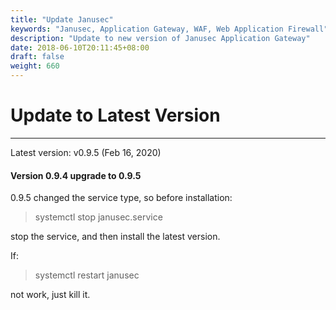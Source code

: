 ```yaml
---
title: "Update Janusec"
keywords: "Janusec, Application Gateway, WAF, Web Application Firewall"
description: "Update to new version of Janusec Application Gateway"
date: 2018-06-10T20:11:45+08:00
draft: false
weight: 660
---
```


# Update to Latest Version   
----

Latest version: v0.9.5 (Feb 16, 2020)

#### Version 0.9.4 upgrade to 0.9.5  

0.9.5 changed the service type, so before installation:  

> systemctl stop janusec.service  

stop the service, and then install the latest version.

If:  

> systemctl restart janusec  

not work, just kill it.  
